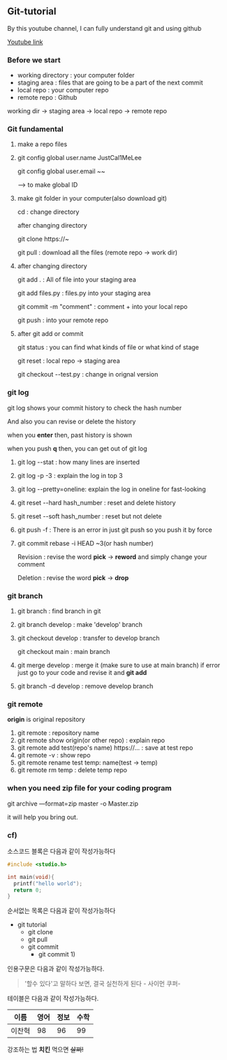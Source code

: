 ## Git-tutorial

By this youtube channel, I can fully understand git and using github

[Youtube link](https://www.youtube.com/watch?v=MFJIOqxK6k8&list=PLRx0vPvlEmdD5FLIdwTM4mKBgyjv4no81&index=11)

### Before we start
  * working directory : your computer folder
  * staging area : files that are going to be a part of the next commit
  * local repo : your computer repo
  * remote repo : Github

  working dir -> staging area -> local repo -> remote repo

### Git fundamental
1. make a repo files

2. git config global user.name JustCal1MeLee

   git config global user.email ~~
   
   --> to make global ID
   
3. make git folder in your computer(also download git)

   cd : change directory
   
   after changing directory
   
   git clone https://~
   
   git pull : download all the files (remote repo -> work dir)

4. after changing directory

   git add . : All of file into your staging area 
   
   git add files.py : files.py into your staging area
   
   git commit -m "comment" : comment + into your local repo
   
   git push : into your remote repo

5. after git add or commit 

   git status : you can find what kinds of file or what kind of stage
   
   git reset : local repo -> staging area
   
   git checkout --test.py : change in orignal version

### git log
  git log shows your commit history to check the hash number
  
  And also you can revise or delete the history
  
  when you **enter** then, past history is shown 
  
  when you push **q** then, you can get out of git log
  
  1. git log --stat : how many lines are inserted
  2. git log -p -3 : explain the log in top 3
  3. git log --pretty=oneline: explain the log in oneline for fast-looking

  4. git reset --hard hash_number : reset and delete history
  5. git reset --soft hash_number : reset but not delete
  6. git push -f : There is an error in just git push so you push it by force
  7. git commit rebase -i HEAD ~3(or hash number)


        Revision : revise the word **pick** -> **reword** and simply change your comment
        
        Deletion : revise the word **pick** -> **drop**

### git branch

1. git branch : find branch in git
2. git branch develop : make 'develop' branch 
3. git checkout develop : transfer to develop branch


   git checkout main : main branch
4. git merge develop : merge it (make sure to use at main branch)
   if error just go to your code and revise it and **git add**

5. git branch -d develop : remove develop branch

### git remote 

**origin** is original repository 

1. git remote : repository name
2. git remote show origin(or other repo) : explain repo 
3. git remote add test(repo's name) https://... : save at test repo
4. git remote -v : show repo
5. git remote rename test temp: name(test -> temp)
6. git remote rm temp : delete temp repo 

### when you need zip file for your coding program
  git archive —format=zip master -o Master.zip 
  
  it will help you bring out.

### cf)

소스코드 블록은 다음과 같이 작성가능하다

```c
#include <studio.h>

int main(void){
  printf("hello world");
  return 0;
}
```

순서없는 목록은 다음과 같이 작성가능하다
* git tutorial
  * git clone
  * git pull
  * git commit
    * git commit 1)

인용구문은 다음과 같이 작성가능하다.
> '할수 있다'고 말하다 보면, 결국 실천하게 된다 - 사이먼 쿠퍼-

테이블은 다음과 같이 작성가능하다.

이름|영어|정보|수학
---|---|---|---|
이찬혁|98|96|99|

강조하는 법
**치킨** 먹으면 ~~살쪄!~~
